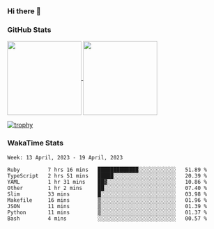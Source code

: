 ### Hi there 👋

### GitHub Stats

<a href="https://github.com/anuraghazra/github-readme-stats">
  <img align="center" height="170px" src="https://github-readme-stats.vercel.app/api/top-langs/?username=tksfjt1024&layout=compact&count_private=true&show_icons=true&show_icons=true&theme=graywhite" />
</a>
<a href="https://github.com/anuraghazra/github-readme-stats">
  <img align="center" height="170px" src="https://github-readme-stats.vercel.app/api?username=tksfjt1024&count_private=true&show_icons=true&show_icons=true&theme=graywhite" />
</a>

[![trophy](https://github-profile-trophy.vercel.app/?username=tksfjt1024)](https://github.com/ryo-ma/github-profile-trophy)

### WakaTime Stats

<!--START_SECTION:waka-->
```text
Week: 13 April, 2023 - 19 April, 2023

Ruby         7 hrs 16 mins   █████████████░░░░░░░░░░░░   51.89 % 
TypeScript   2 hrs 51 mins   █████░░░░░░░░░░░░░░░░░░░░   20.39 % 
YAML         1 hr 31 mins    ██▓░░░░░░░░░░░░░░░░░░░░░░   10.86 % 
Other        1 hr 2 mins     ██░░░░░░░░░░░░░░░░░░░░░░░   07.40 % 
Slim         33 mins         █░░░░░░░░░░░░░░░░░░░░░░░░   03.98 % 
Makefile     16 mins         ▒░░░░░░░░░░░░░░░░░░░░░░░░   01.96 % 
JSON         11 mins         ▒░░░░░░░░░░░░░░░░░░░░░░░░   01.39 % 
Python       11 mins         ▒░░░░░░░░░░░░░░░░░░░░░░░░   01.37 % 
Bash         4 mins          ░░░░░░░░░░░░░░░░░░░░░░░░░   00.57 % 
```
<!--END_SECTION:waka-->
